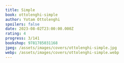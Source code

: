 ```yaml
---
title: Simple
book: ottolenghi-simple
author: Yotam Ottolenghi
spoilers: false
date: 2023-08-02T23:00:00.000Z
rating: 4
progress: 3/141
bookshop: 9781785031168
jpeg: /assets/images/covers/ottolenghi-simple.jpg
webp: /assets/images/covers/ottolenghi-simple.webp
---
```


